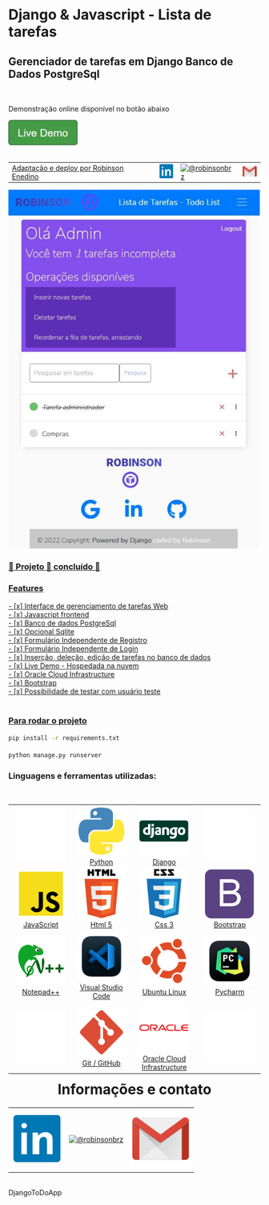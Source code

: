﻿<div width="720">
    <h1 align="left">Django & Javascript - Lista de tarefas</h1>
    <h2 align="left">Gerenciador de tarefas em Django Banco de Dados PostgreSql</h2>
    <br>
<p align="left">Demonstração online disponível no botão abaixo</p>
<a href="https://www.enedino.com.br/todoapp/">
<img src="https://raw.githubusercontent.com/robinsonbrz/robinsonbrz/main/static/img/live_demo.jpg" width="138" height="50"></a>
<br>
<br>
            <table align="right">
                </tr>
                <td>
                    <a href="https://www.linkedin.com/in/robinsonbrz/">
                        Adaptação e deploy por Robinson Enedino
                </td>
                <td>
                    <a href="https://www.linkedin.com/in/robinsonbrz/">
                        <img src="https://raw.githubusercontent.com/robinsonbrz/robinsonbrz/main/static/img/linkedin.png"
                            width="30" height="30">
                </td>
                <td>
                    <a href="https://www.linkedin.com/in/robinsonbrz/">
                        <img src="https://avatars.githubusercontent.com/u/18150643?s=96&amp;v=4" alt="@robinsonbrz"
                            width="30" height="30">
                </td>
                <td>
                    <a href="https://www.enedino.com.br/contato">
                        <img src="https://raw.githubusercontent.com/robinsonbrz/robinsonbrz/main/static/img/gmail.png"
                            width="30" height="30"></a>
                </td>
                </tr>
            </table>
    <div align="center">
    <br>
        <a href="https://www.linkedin.com/in/robinsonbrz/">
            <img src="TodoApp.jpg" width="600" height="auto">
            <h3 align="left">
                🚧 Projeto 🚀 concluído 🚧
            </h3>
            <h3 align="left"> Features </h3>
            <div align="left">
                - [x] Interface de gerenciamento de tarefas Web <br>
                - [x] Javascript frontend<br>
                - [x] Banco de dados PostgreSql<br>
                - [x] Opcional Sqlite<br>
                - [x] Formulário Independente de Registro<br>
                - [x] Formulário Independente de Login<br>
                - [x] Inserção, deleção, edição de tarefas no banco de dados<br>
                - [x] Live Demo - Hospedada na nuvem<br>
                - [x] Oracle Cloud Infrastructure<br>
                - [x] Bootstrap<br>
                - [x] Possibilidade de testar com usuário teste
            </div>
    </div>
    <br>
<h3> Para rodar o projeto</h3>

```bash
pip install -r requirements.txt

python manage.py runserver
```
   <h3 align="left">Linguagens e ferramentas utilizadas:</h3>
    <br>
    <div align="left">
        <table align="left">
            <tr>
                <td align=center width="180">
                    <a href="https://www.linkedin.com/in/robinsonbrz/">
                        <img src="https://raw.githubusercontent.com/robinsonbrz/robinsonbrz/main/static/img/empty.png"
                            width="100" height="100" />
                        <br />
                </td>
                <td align=center width="180">
                    <a href="https://www.linkedin.com/in/robinsonbrz/">
                        <img src="https://raw.githubusercontent.com/robinsonbrz/robinsonbrz/main/static/img/python.png"
                            width="100" height="100" />
                        <br /> Python
                </td>
                <td align=center width="180">
                    <a href="https://www.linkedin.com/in/robinsonbrz/">
                        <img src="https://raw.githubusercontent.com/robinsonbrz/robinsonbrz/main/static/img/django2.png"
                            width="100" height="100" />
                        <br /> Django
                </td>
                <td align=center width="180">
                    <a href="https://www.linkedin.com/in/robinsonbrz/">
                        <img src="https://raw.githubusercontent.com/robinsonbrz/robinsonbrz/main/static/img/empty.png"
                            width="100" height="100" />
                        <br />
                </td>
            </tr>
            <tr>
                <td align=center>
                    <a href="https://www.linkedin.com/in/robinsonbrz/">
                        <img src="https://raw.githubusercontent.com/robinsonbrz/robinsonbrz/main/static/img/js.png"
                            width="100" height="100" />
                        <br /> JavaScript
                </td>
                <td align=center>
                    <a href="https://www.linkedin.com/in/robinsonbrz/">
                        <img src="https://raw.githubusercontent.com/robinsonbrz/robinsonbrz/main/static/img/html-5.png"
                            width="100" height="100" />
                        <br /> Html 5
                </td>
                <td align=center>
                    <a href="https://www.linkedin.com/in/robinsonbrz/">
                        <img src="https://raw.githubusercontent.com/robinsonbrz/robinsonbrz/main/static/img/css-3.png"
                            width="100" height="100" />
                        <br /> Css 3
                </td>
                <td align=center>
                    <a href="https://www.linkedin.com/in/robinsonbrz/">
                        <img src="https://raw.githubusercontent.com/robinsonbrz/robinsonbrz/main/static/img/bootstrap.png"
                            width="100" height="100" />
                        <br /> Bootstrap
                </td>
            </tr>
            <tr>
                <td align=center>
                    <a href="https://www.linkedin.com/in/robinsonbrz/">
                        <img src="https://raw.githubusercontent.com/robinsonbrz/robinsonbrz/main/static/img/Notepad++.png"
                            width="100" height="100" />
                        <br /> Notepad++
                </td>
                <td align=center>
                    <a href="https://www.linkedin.com/in/robinsonbrz/">
                        <img src="https://raw.githubusercontent.com/robinsonbrz/robinsonbrz/main/static/img/visual_studio_code.png"
                            width="100" height="100" />
                        <br /> Visual Studio Code
                </td>
                <td align=center>
                    <a href="https://www.linkedin.com/in/robinsonbrz/">
                        <img src="https://raw.githubusercontent.com/robinsonbrz/robinsonbrz/main/static/img/ubuntu.png"
                            width="100" height="100" />
                        <br /> Ubuntu Linux
                </td>
                <td align=center>
                    <a href="https://www.linkedin.com/in/robinsonbrz/">
                        <img src="https://raw.githubusercontent.com/robinsonbrz/robinsonbrz/main/static/img/pycharm.png"
                            width="100" height="100" />
                        <br /> Pycharm
                </td>
            </tr>
            <tr>
                <td align=center>
                    <a href="https://www.linkedin.com/in/robinsonbrz/">
                        <img src="https://raw.githubusercontent.com/robinsonbrz/robinsonbrz/main/static/img/empty.png"
                            width="100" height="100" />
                        <br />
                </td>
                <td align=center>
                    <a href="https://www.linkedin.com/in/robinsonbrz/">
                        <img src="https://raw.githubusercontent.com/robinsonbrz/robinsonbrz/main/static/img/git.png"
                            width="100" height="100" />
                        <br /> Git / GitHub
                </td>
                <td align=center>
                    <a href="https://www.linkedin.com/in/robinsonbrz/">
                        <img src="https://raw.githubusercontent.com/robinsonbrz/robinsonbrz/main/static/img/oracle.png"
                            width="100" height="100" />
                        <br /> Oracle Cloud Infrastructure
                </td>
                <td align=center>
                    <a href="https://www.linkedin.com/in/robinsonbrz/">
                        <img src="https://raw.githubusercontent.com/robinsonbrz/robinsonbrz/main/static/img/empty.png"
                            width="100" height="100" />
                        <br />
                </td>
            </tr>
        </table>
    </div>
    <br>
    <br><br><br><br><br><br><br><br><br><br><br><br><br><br><br>
    <br><br><br><br><br><br><br><br><br><br><br>
    <h1 align="center"> Informações e contato </h1>
    <div align="center">
        <table>
            </tr>
            <td>
                <a href="https://www.linkedin.com/in/robinsonbrz/">
                    <img src="https://raw.githubusercontent.com/robinsonbrz/robinsonbrz/main/static/img/linkedin.png"
                        width="100" height="100">
            </td>
            <td>
                <a href="https://www.linkedin.com/in/robinsonbrz/">
                    <img src="https://avatars.githubusercontent.com/u/18150643?s=96&amp;v=4" alt="@robinsonbrz"
                        width="30" height="30">
            </td>
            <td>
                <a href="https://www.enedino.com.br/contato">
                    <img src="https://raw.githubusercontent.com/robinsonbrz/robinsonbrz/main/static/img/gmail.png"
                        width="120" height="120"></a>
            </td>
            </tr>
        </table>
    </div>
    <br>
    DjangoToDoApp
</div>